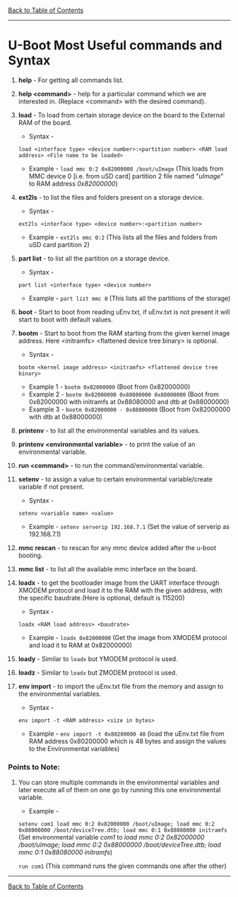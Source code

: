 [Back to Table of Contents](../Notes.md)
***

# U-Boot Most Useful commands and Syntax

1. __help__ - For getting all commands list.
2. __help <command\>__ - help for a particular command which we are interested in. (Replace <command\> with the desired command).
3. __load__ - To load from certain storage device on the board to the External RAM of the board.

    * Syntax - 

    `load <interface type> <device number>:<partition number> <RAM load address> <File name to be loaded>`
    * Example - 
    `load mmc 0:2 0x82000000 /boot/uImage`
    (This loads from MMC device 0 [i.e. from uSD card] partition 2 file named "_uImage_" to RAM address _0x82000000_)
4. __ext2ls__ - to list the files and folders present on a storage device.

    * Syntax - 

    `ext2ls <interface type> <device number>:<partition number>`
    * Example - 
    `ext2ls mmc 0:2`
    (This lists all the files and folders from uSD card partition 2)

5. __part list__ - to list all the partition on a storage device.

    * Syntax - 

    `part list <interface type> <device number>`    

    * Example - 
    `part list mmc 0`
    (This lists all the partitions of the storage)
6. __boot__ - Start to boot from reading uEnv.txt, if uEnv.txt is not present it will start to boot with default values.
7. __bootm__ - Start to boot from the RAM starting from the given kernel image address. Here <initramfs\> <flattened device tree binary\> is optional.

    * Syntax - 

    `bootm <kernel image address> <initramfs> <flattened device tree binary>`
    * Example 1 - 
    `bootm 0x82000000`
    (Boot from 0x82000000)
    * Example 2 - 
    `bootm 0x82000000 0x88080000 0x88000000`
    (Boot from 0x82000000 with initramfs at 0x88080000 and dtb at 0x88000000)
    * Example 3 - 
    `bootm 0x82000000 - 0x88000000`
    (Boot from 0x82000000 with dtb at 0x88000000)
8. __printenv__ - to list all the environmental variables and its values.

9. __printenv <environmental variable\>__ - to print the value of an environmental variable.

10. __run <command\>__ - to run the command/environmental variable.

11. __setenv__ - to assign a value to certain environmental variable/create variable if not present.

    * Syntax - 

    `setenv <variable name> <value>`    

    * Example - 
    `setenv serverip 192.168.7.1`
    (Set the value of serverip as 192.168.7.1)

12. __mmc rescan__ - to rescan for any mmc device added after the u-boot booting.

13. __mmc list__ - to list all the available mmc interface on the board.

14. __loadx__ - to get the bootloader image from the UART interface through XMODEM protocol and load it to the RAM with the given address, with the specific baudrate.(Here <baudrate> is optional, default is 115200)

    * Syntax - 

    `loadx <RAM load address> <baudrate>` 

    * Example - 
    `loadx 0x82000000` (Get the image from XMODEM protocol and load it to RAM at 0x82000000)

15. __loady__ - Similar to `loadx` but YMODEM protocol is used.
16. __loadz__ - Similar to `loadx` but ZMODEM protocol is used.

17. __env import__ - to import the uEnv.txt file from the memory and assign to the environmental variables.

    * Syntax - 

    `env import -t <RAM address> <size in bytes>` 

    * Example - 
    `env import -t 0x80200000 48` (load the uEnv.txt file from RAM address 0x80200000 which is 48 bytes and assign the values to the Environmental variables)

### Points to Note:

1. You can store multiple commands in the environmental variables and later execute all of them on one go by running this one environmental variable.
    * Example - 

    `setenv com1 load mmc 0:2 0x82000000 /boot/uImage; load mmc 0:2 0x88000000 /boot/deviceTree.dtb; load mmc 0:1 0x88080000 initramfs`
    (Set environmental variable _com1_ to _load mmc 0:2 0x82000000 /boot/uImage; load mmc 0:2 0x88000000 /boot/deviceTree.dtb; load mmc 0:1 0x88080000 initramfs_)

    `run com1`
    (This command runs the given commands one after the other)

***

[Back to Table of Contents](../Notes.md)

